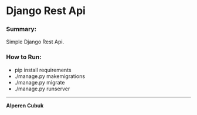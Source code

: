 # Django Rest Api

### Summary:

Simple Django Rest Api.

### How to Run:

- pip install requirements
- ./manage.py makemigrations
- ./manage.py migrate
- ./manage.py runserver

---

**Alperen Cubuk**